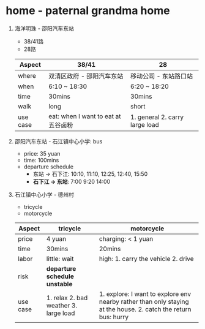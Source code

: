 # home - paternal grandma home

1. 海洋明珠 - 邵阳汽车东站
    - 38/41路
    - 28路

    | Aspect | 38/41 | 28 |
    | --- | --- | --- |
    | where | 双清区政府 - 邵阳汽车东站 | 移动公司 - 东站路口站 |
    | when | 6:10 ~ 18:30 | 6:20 ~ 18:20 |
    | time | 30mins | 30mins |
    | walk | long | short |
    | use case | eat: when I want to eat at 五谷卤粉 | 1. general 2. carry large load |
2. 邵阳汽车东站 - 石江镇中心小学: bus
    - price: 35 yuan
    - time: 100mins
    - departure schedule
        - 东站 -> 石下江: 10:10, 11:10, 12:25, 12:40, 15:50
        - **石下江 -> 东站**: 7:00 9:20 14:00
3. 石江镇中心小学 - 德州村
    - tricycle
    - motorcycle

    | Aspect | tricycle | motorcycle |
    | --- | --- | --- |
    | price | 4 yuan | charging: < 1 yuan |
    | time | 30mins | 20mins |
    | labor | little: wait | high: 1. carry the vehicle 2. drive |
    | risk | **departure schedule unstable** | |
    | use case | 1. relax 2. bad weather 3. large load | 1. explore: I want to explore env nearby rather than only staying at the house. 2. catch the return bus: hurry |


